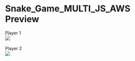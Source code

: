 # Snake_Game_MULTI_JS_AWS Preview

Player 1<br>
<img src = "https://user-images.githubusercontent.com/29751867/39465502-ba70597c-4d5e-11e8-866e-d1071e67966a.gif"/>
<br><br>
Player 2<br>
<img src = "https://user-images.githubusercontent.com/29751867/39465503-bb586cee-4d5e-11e8-8c1d-23f0ae643976.gif"/>
